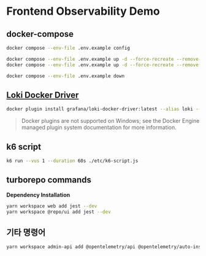 # Frontend Observability Demo

## docker-compose

```bash
docker compose --env-file .env.example config

docker compose --env-file .env.example up -d --force-recreate --remove-orphans
docker compose --env-file .env.example up -d --force-recreate --remove-orphans --build

docker compose --env-file .env.example down
```

## [Loki Docker Driver](https://grafana.com/docs/loki/latest/send-data/docker-driver/)

```bash
docker plugin install grafana/loki-docker-driver:latest --alias loki --grant-all-permissions
```

> Docker plugins are not supported on Windows; see the Docker Engine managed plugin system documentation for more information.

## k6 script

```bash
k6 run --vus 1 --duration 60s ./etc/k6-script.js
```

## turborepo commands

**Dependency Installation**

```bash
yarn workspace web add jest --dev
yarn workspace @repo/ui add jest --dev
```

## 기타 명령어

```bash
yarn workspace admin-api add @opentelemetry/api @opentelemetry/auto-instrumentations-node @opentelemetry/exporter-trace-otlp-http @opentelemetry/resources @opentelemetry/sdk-node @opentelemetry/semantic-conventions
```
